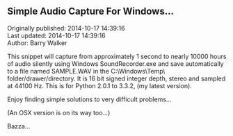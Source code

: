 ## Simple Audio Capture For Windows...  
Originally published: 2014-10-17 14:39:16  
Last updated: 2014-10-17 14:39:16  
Author: Barry Walker  
  
This snippet will capture from approximately 1 second to nearly 10000 hours of audio silently using Windows SoundRecorder.exe and save automatically to a file named SAMPLE.WAV in the C:\Windows\Temp\ folder/drawer/directory. It is 16 bit signed integer depth, stereo and sampled at 44100 Hz.
This is for Python 2.0.1 to 3.3.2, (my latest version).

Enjoy finding simple solutions to very difficult problems...

(An OSX version is on its way too...)

Bazza...
